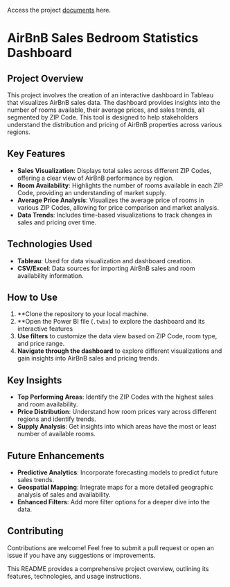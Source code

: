 Access the project [documents](https://drive.google.com/drive/folders/1-yvq0cWNNjc0mP8mab_x8D2cN-S_QZBS?usp=sharing) here.


# AirBnB Sales Bedroom Statistics Dashboard

## Project Overview

This project involves the creation of an interactive dashboard in Tableau that visualizes AirBnB sales data. The dashboard provides insights into the number of rooms available, their average prices, and sales trends, all segmented by ZIP Code. This tool is designed to help stakeholders understand the distribution and pricing of AirBnB properties across various regions.

## Key Features

- **Sales Visualization**: Displays total sales across different ZIP Codes, offering a clear view of AirBnB performance by region.
- **Room Availability**: Highlights the number of rooms available in each ZIP Code, providing an understanding of market supply.
- **Average Price Analysis**: Visualizes the average price of rooms in various ZIP Codes, allowing for price comparison and market analysis.
- **Data Trends**: Includes time-based visualizations to track changes in sales and pricing over time.

## Technologies Used

- **Tableau**: Used for data visualization and dashboard creation.
- **CSV/Excel**: Data sources for importing AirBnB sales and room availability information.

## How to Use

1. **Clone the repository to your local machine.
2. **Open the Power BI file (`.twbx`) to explore the dashboard and its interactive features
3. **Use filters** to customize the data view based on ZIP Code, room type, and price range.
4. **Navigate through the dashboard** to explore different visualizations and gain insights into AirBnB sales and pricing trends.

## Key Insights

- **Top Performing Areas**: Identify the ZIP Codes with the highest sales and room availability.
- **Price Distribution**: Understand how room prices vary across different regions and identify trends.
- **Supply Analysis**: Get insights into which areas have the most or least number of available rooms.

## Future Enhancements

- **Predictive Analytics**: Incorporate forecasting models to predict future sales trends.
- **Geospatial Mapping**: Integrate maps for a more detailed geographic analysis of sales and availability.
- **Enhanced Filters**: Add more filter options for a deeper dive into the data.

## Contributing

Contributions are welcome! Feel free to submit a pull request or open an issue if you have any suggestions or improvements.


This README provides a comprehensive project overview, outlining its features, technologies, and usage instructions.
